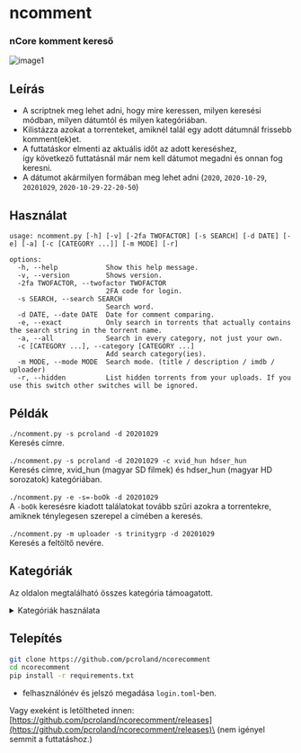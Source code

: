 # ncomment
### nCore komment kereső
![image1](https://i.kek.sh/NCleQQ9BVol.gif)

## Leírás
* A scriptnek meg lehet adni, hogy mire keressen, milyen keresési módban, milyen dátumtól és milyen kategóriában.
* Kilistázza azokat a torrenteket, amiknél talál egy adott dátumnál frissebb komment(ek)et.
* A futtatáskor elmenti az aktuális időt az adott kereséshez,\
így következő futtatásnál már nem kell dátumot megadni és onnan fog keresni.
* A dátumot akármilyen formában meg lehet adni (`2020`, `2020-10-29`, `20201029`, `2020-10-29-22-20-50`)

## Használat
```
usage: ncomment.py [-h] [-v] [-2fa TWOFACTOR] [-s SEARCH] [-d DATE] [-e] [-a] [-c [CATEGORY ...]] [-m MODE] [-r]

options:
  -h, --help            Show this help message.
  -v, --version         Shows version.
  -2fa TWOFACTOR, --twofactor TWOFACTOR
                        2FA code for login.
  -s SEARCH, --search SEARCH
                        Search word.
  -d DATE, --date DATE  Date for comment comparing.
  -e, --exact           Only search in torrents that actually contains the search string in the torrent name.
  -a, --all             Search in every category, not just your own.
  -c [CATEGORY ...], --category [CATEGORY ...]
                        Add search category(ies).
  -m MODE, --mode MODE  Search mode. (title / description / imdb / uploader)
  -r, --hidden          List hidden torrents from your uploads. If you use this switch other switches will be ignored.
```

## Példák
`./ncomment.py -s pcroland -d 20201029`\
Keresés címre.\
\
`./ncomment.py -s pcroland -d 20201029 -c xvid_hun hdser_hun`\
Keresés címre, xvid_hun (magyar SD filmek) és hdser_hun (magyar HD sorozatok) kategóriában.\
\
`./ncomment.py -e -s=-boOk -d 20201029`\
A `-boOk` keresésre kiadott találatokat tovább szűri azokra a torrentekre,\
amiknek ténylegesen szerepel a címében a keresés.\
\
`./ncomment.py -m uploader -s trinitygrp -d 20201029`\
Keresés a feltöltő nevére.

## Kategóriák
Az oldalon megtalálható összes kategória támoagatott.
<details>
    <summary>Kategóriák használata</summary>

| Film    |          | Sorozat    |             | Zene        |              | XXX      |              |
|---------|----------|------------|-------------|-------------|--------------|----------|--------------|
| SD/HU   | xvid_hun | SD/HU      | xvidser_hun | MP3/HU      | mp3_hun      | SD       | xxx_xvid     |
| SD/EN   | xvid     | SD/EN      | xvidser     | MP3/EN      | mp3          | DVDR     | xxx_dvd      |
| DVDR/HU | dvd_hun  | DVDR/HU    | dvdser_hun  | Lossless/HU | lossless_hun | Imageset | xxx_imageset |
| DVDR/EN | dvd      | DVDR/EN    | dvdser      | Lossless/EN | lossless     | HD       | xxx_hd       |
| DVD9/HU | dvd9_hun | HD/HU      | hdser_hun   | Klip        | clip         |          |              |
| DVD9/EN | dvd9     | HD/EN      | hdser       |             |              |          |              |
| HD/HU   | hd_hun   |            |             |             |              |          |              |
| HD/EN   | hd       |            |             |             |              |          |              |


| Játék   |          | Program    |             | Könyv       |              |
|---------|----------|------------|-------------|-------------|--------------|
| PC/ISO  | game_iso | Prog/ISO   | iso         | eBook/HU    | ebook_hun    |
| PC/RIP  | game_rip | Prog/RIP   | misc        | eBook/EN    | ebook        |
| Konzol  | console  | Prog/Mobil | mobil       |             |              |
</details>

## Telepítés
```sh
git clone https://github.com/pcroland/ncorecomment
cd ncorecomment
pip install -r requirements.txt
```
- felhasználónév és jelszó megadása `login.toml`-ben.

Vagy exeként is letöltheted innen: [https://github.com/pcroland/ncorecomment/releases](https://github.com/pcroland/ncorecomment/releases)\
(nem igényel semmit a futtatáshoz.)